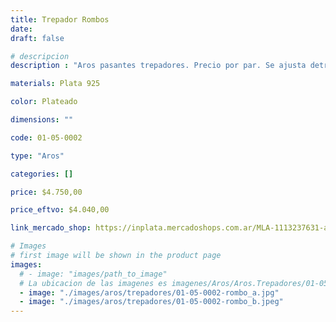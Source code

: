 ```yaml
---
title: Trepador Rombos
date: 
draft: false

# descripcion
description : "Aros pasantes trepadores. Precio por par. Se ajusta detrás del lóbulo sin tuerquita. En plata 925."

materials: Plata 925

color: Plateado

dimensions: ""

code: 01-05-0002

type: "Aros"

categories: []

price: $4.750,00

price_eftvo: $4.040,00

link_mercado_shop: https://inplata.mercadoshops.com.ar/MLA-1113237631-aros-plata-925-trepador-rombos-_JM

# Images
# first image will be shown in the product page
images:
  # - image: "images/path_to_image"
  # La ubicacion de las imagenes es imagenes/Aros/Aros.Trepadores/01-05-0002-trepador-rombos
  - image: "./images/aros/trepadores/01-05-0002-rombo_a.jpg"
  - image: "./images/aros/trepadores/01-05-0002-rombo_b.jpeg"
---
```

